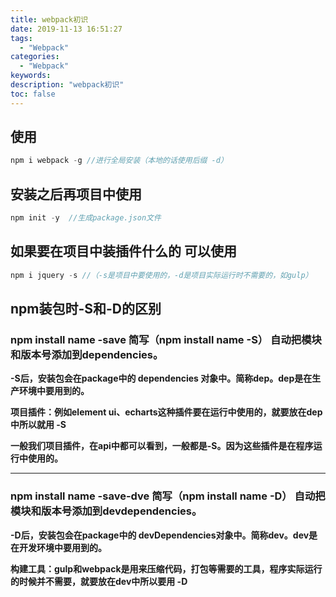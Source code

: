 ```yaml
---
title: webpack初识
date: 2019-11-13 16:51:27
tags:
  - "Webpack"
categories:
  - "Webpack"
keywords:
description: "webpack初识"
toc: false
---
```


## 使用

```js
npm i webpack -g //进行全局安装（本地的话使用后缀 -d）
```

## 安装之后再项目中使用

```js
npm init -y  //生成package.json文件
```

## 如果要在项目中装插件什么的 可以使用

```js
npm i jquery -s //（-s是项目中要使用的，-d是项目实际运行时不需要的，如gulp）
```


## npm装包时-S和-D的区别

### npm install name -save 简写（npm install name -S） 自动把模块和版本号添加到dependencies。

**-S后，安装包会在package中的  dependencies  对象中。简称dep。dep是在生产环境中要用到的。** 

**项目插件：例如element ui、echarts这种插件要在运行中使用的，就要放在dep中所以就用  -S**

**一般我们项目插件，在api中都可以看到，一般都是-S。因为这些插件是在程序运行中使用的。**

---

### npm install name -save-dve 简写（npm install name -D） 自动把模块和版本号添加到devdependencies。

**-D后，安装包会在package中的  devDependencies对象中。简称dev。dev是在开发环境中要用到的。**

**构建工具：gulp和webpack是用来压缩代码，打包等需要的工具，程序实际运行的时候并不需要，就要放在dev中所以要用  -D**



